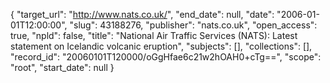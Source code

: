 {
  "target_url": "http://www.nats.co.uk/", 
  "end_date": null, 
  "date": "2006-01-01T12:00:00", 
  "slug": 43188276, 
  "publisher": "nats.co.uk", 
  "open_access": true, 
  "npld": false, 
  "title": "National Air Traffic Services (NATS): Latest statement on Icelandic volcanic eruption", 
  "subjects": [], 
  "collections": [], 
  "record_id": "20060101T120000/oGgHfae6c21w2hOAH0+cTg==", 
  "scope": "root", 
  "start_date": null
}

